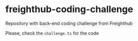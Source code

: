 # freighthub-coding-challenge
Repository with back-end coding challenge from Freighthub

Please, check the `challenge.ts` for the code
